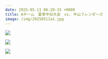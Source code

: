 ```yaml
---
date: 2025-05-11 06:28:33 +0000
title: Aチーム　夏季中日大会　vs. 平山フレンダーズ
image: /img/20250511a1.jpg
---
```

![](/img/site/content/img/20250511a2.jpg)

![](/img/site/content/img/20250511a3.jpg)

![](/img/site/content/img/20250511a4.jpg)
